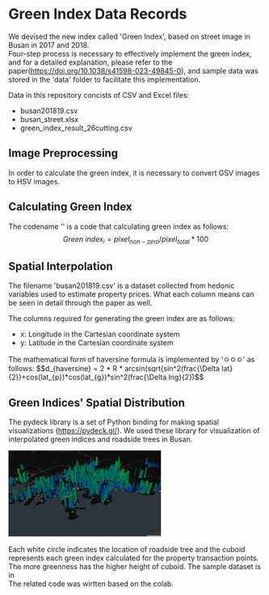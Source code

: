 # Green Index Data Records   
We devised the new index called 'Green Index', based on street image in Busan in 2017 and 2018.   
Four-step process is necessary to effectively implement the green index, and for a detailed explanation, please refer to the paper(https://doi.org/10.1038/s41598-023-49845-0), and sample data was stored in the 'data' folder to facilitate this implementation.   

Data in this repository concists of CSV and Excel files:   

- busan201819.csv
- busan_street.xlsx
- green_index_result_26cutting.csv

## Image Preprocessing
In order to calculate the green index, it is necessary to convert GSV images to HSV images.   

## Calculating Green Index
The codename '' is a code that calculating green index as follows:   
$$Green \ index_{i} = pixel_{non-zero}/pixel_{total} * 100$$


## Spatial Interpolation
The filename 'busan201819.csv' is a dataset collected from hedonic variables used to estimate property prices. What each column means can be seen in detail through the paper as well.   

The columns required for generating the green index are as follows:   
- x: Longitude in the Cartesian coordinate system
- y: Latitude in the Cartesian coordinate system

The mathematical form of haversine formula is implemented by 'ㅇㅇㅇ' as follows:
$$d_{haversine} = 2 * R * arcsin(sqrt{sin^2(frac{\Delta lat}{2})+cos(lat_{p})*cos(lat_{g})*sin^2(frac{\Delta lng}{2})$$

## Green Indices' Spatial Distribution   
The pydeck library is a set of Python binding for making spatial visualizations (https://pydeck.gl/). We used these library for visualization of interpolated green indices and roadside trees in Busan.   

<img src = "/image/green_index.png" width = "60%">   

Each white circle indicates the location of roadside tree and the cuboid represents each green index calculated for the property transaction points. The more greenness has the higher height of cuboid. The sample dataset is in    
The related code was wirtten based on the colab.   
